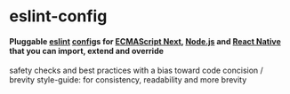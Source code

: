 # eslint-config

#### Pluggable [eslint](http://eslint.org/docs/about/) [config](http://eslint.org/docs/developer-guide/shareable-configs)s for [ECMAScript Next](kangax.github.io/compat-table/esnext), [Node.js](nodejs.org) and [React Native](facebook.github.io/react-native) that you can import, extend and override

safety checks and best practices with a bias toward code concision / brevity
style-guide: for consistency, readability and more brevity